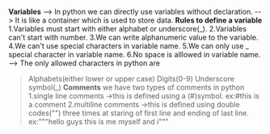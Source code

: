 **Variables**
--> In python we can directly use variables without declaration.
--> It is like a container which is used to store data.
**Rules to define a variable**
1.Variables must start with either alphabet or underscore(_).
2.Variables can't start with number.
3.We can write alphanumeric value to the variable.
4.We can't use special characters in variable name.
5.We can only use _ special character in variable name.
6.No space is alllowed in variable name.
--> The only allowed characters in python are
  >Alphabets(either lower or upper case)
  >Digits(0-9)
  >Underscore symbol(_)
**Comments**
>we have two types of comments in python
1.single line comments
->this is defined using a (#)symbol.
ex:#this is a comment
2.multiline comments
->this is defined using double codes("") three times at staring of first line and ending of last line.
ex:"""hello guys
      this is me
      myself and i"""
